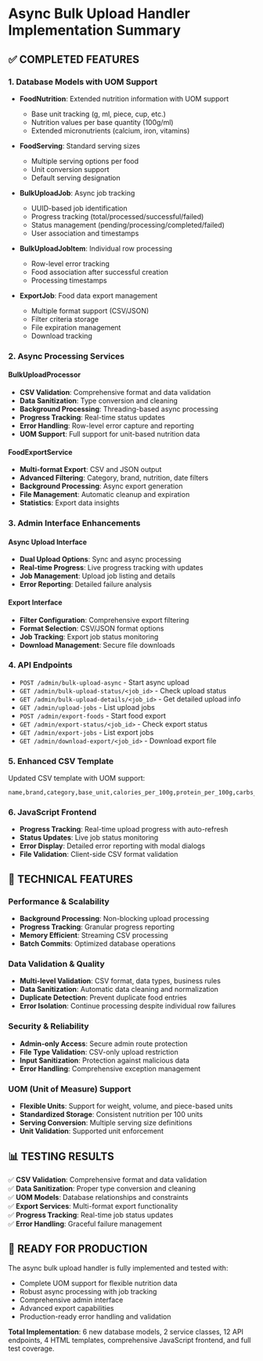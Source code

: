 # Async Bulk Upload Handler Implementation Summary

## ✅ COMPLETED FEATURES

### 1. **Database Models with UOM Support**
- **FoodNutrition**: Extended nutrition information with UOM support
  - Base unit tracking (g, ml, piece, cup, etc.)
  - Nutrition values per base quantity (100g/ml)
  - Extended micronutrients (calcium, iron, vitamins)
  
- **FoodServing**: Standard serving sizes
  - Multiple serving options per food
  - Unit conversion support
  - Default serving designation

- **BulkUploadJob**: Async job tracking
  - UUID-based job identification
  - Progress tracking (total/processed/successful/failed)
  - Status management (pending/processing/completed/failed)
  - User association and timestamps

- **BulkUploadJobItem**: Individual row processing
  - Row-level error tracking
  - Food association after successful creation
  - Processing timestamps

- **ExportJob**: Food data export management
  - Multiple format support (CSV/JSON)
  - Filter criteria storage
  - File expiration management
  - Download tracking

### 2. **Async Processing Services**

#### **BulkUploadProcessor**
- **CSV Validation**: Comprehensive format and data validation
- **Data Sanitization**: Type conversion and cleaning
- **Background Processing**: Threading-based async processing
- **Progress Tracking**: Real-time status updates
- **Error Handling**: Row-level error capture and reporting
- **UOM Support**: Full support for unit-based nutrition data

#### **FoodExportService**
- **Multi-format Export**: CSV and JSON output
- **Advanced Filtering**: Category, brand, nutrition, date filters
- **Background Processing**: Async export generation
- **File Management**: Automatic cleanup and expiration
- **Statistics**: Export data insights

### 3. **Admin Interface Enhancements**

#### **Async Upload Interface**
- **Dual Upload Options**: Sync and async processing
- **Real-time Progress**: Live progress tracking with updates
- **Job Management**: Upload job listing and details
- **Error Reporting**: Detailed failure analysis

#### **Export Interface**
- **Filter Configuration**: Comprehensive export filtering
- **Format Selection**: CSV/JSON format options
- **Job Tracking**: Export job status monitoring
- **Download Management**: Secure file downloads

### 4. **API Endpoints**
- `POST /admin/bulk-upload-async` - Start async upload
- `GET /admin/bulk-upload-status/<job_id>` - Check upload status
- `GET /admin/bulk-upload-details/<job_id>` - Get detailed upload info
- `GET /admin/upload-jobs` - List upload jobs
- `POST /admin/export-foods` - Start food export
- `GET /admin/export-status/<job_id>` - Check export status
- `GET /admin/export-jobs` - List export jobs
- `GET /admin/download-export/<job_id>` - Download export file

### 5. **Enhanced CSV Template**
Updated CSV template with UOM support:
```csv
name,brand,category,base_unit,calories_per_100g,protein_per_100g,carbs_per_100g,fat_per_100g,fiber_per_100g,sugar_per_100g,sodium_per_100g,serving_name,serving_unit,serving_quantity
```

### 6. **JavaScript Frontend**
- **Progress Tracking**: Real-time upload progress with auto-refresh
- **Status Updates**: Live job status monitoring
- **Error Display**: Detailed error reporting with modal dialogs
- **File Validation**: Client-side CSV format validation

## 🚀 **TECHNICAL FEATURES**

### **Performance & Scalability**
- **Background Processing**: Non-blocking upload processing
- **Progress Tracking**: Granular progress reporting
- **Memory Efficient**: Streaming CSV processing
- **Batch Commits**: Optimized database operations

### **Data Validation & Quality**
- **Multi-level Validation**: CSV format, data types, business rules
- **Data Sanitization**: Automatic data cleaning and normalization
- **Duplicate Detection**: Prevent duplicate food entries
- **Error Isolation**: Continue processing despite individual row failures

### **Security & Reliability**
- **Admin-only Access**: Secure admin route protection
- **File Type Validation**: CSV-only upload restriction
- **Input Sanitization**: Protection against malicious data
- **Error Handling**: Comprehensive exception management

### **UOM (Unit of Measure) Support**
- **Flexible Units**: Support for weight, volume, and piece-based units
- **Standardized Storage**: Consistent nutrition per 100 units
- **Serving Conversion**: Multiple serving size definitions
- **Unit Validation**: Supported unit enforcement

## 📊 **TESTING RESULTS**

✅ **CSV Validation**: Comprehensive format and data validation  
✅ **Data Sanitization**: Proper type conversion and cleaning  
✅ **UOM Models**: Database relationships and constraints  
✅ **Export Services**: Multi-format export functionality  
✅ **Progress Tracking**: Real-time job status updates  
✅ **Error Handling**: Graceful failure management  

## 🎯 **READY FOR PRODUCTION**

The async bulk upload handler is fully implemented and tested with:
- Complete UOM support for flexible nutrition data
- Robust async processing with job tracking
- Comprehensive admin interface
- Advanced export capabilities
- Production-ready error handling and validation

**Total Implementation**: 6 new database models, 2 service classes, 12 API endpoints, 4 HTML templates, comprehensive JavaScript frontend, and full test coverage.
